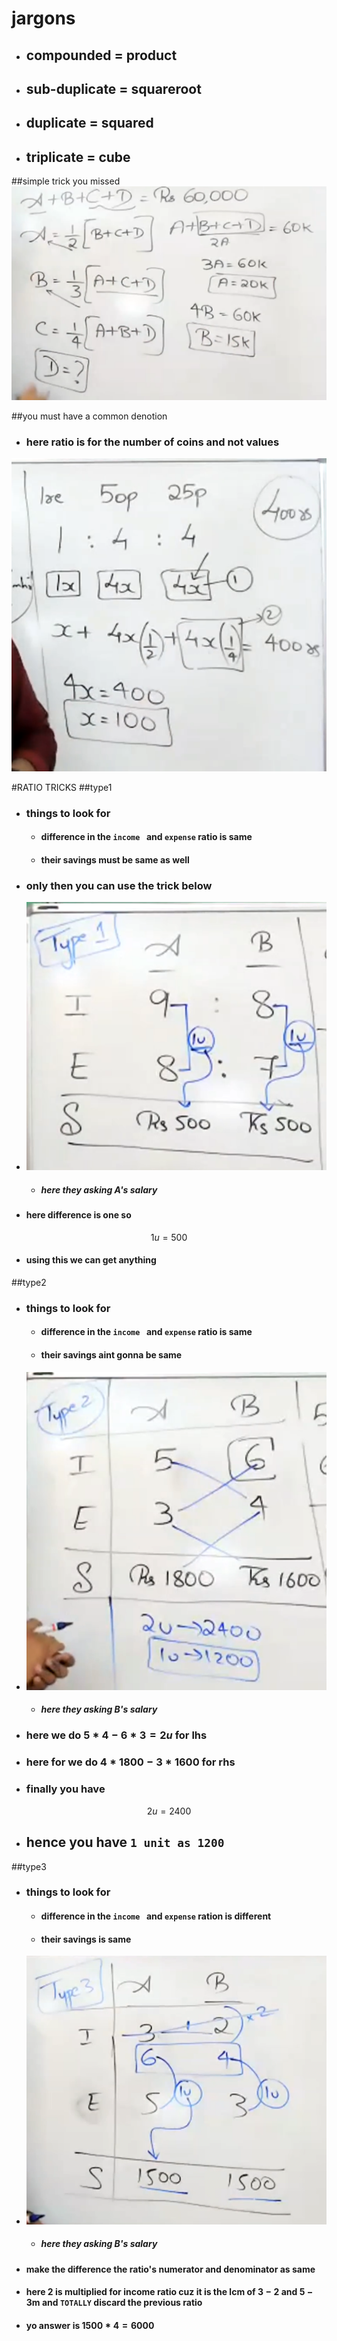 # jargons
- ## compounded = product
- ## sub-duplicate = squareroot
- ## duplicate = squared
- ## triplicate = cube
##simple trick you missed
![imageAlt](./pictures/ratio1.png)

##you must have a common denotion
- ### here ratio is for the number of coins and not values
![imageAlt](./pictures/ratio2.png)

#RATIO TRICKS
##type1
- ### things to look for
	- #### difference in the  `income ` and `expense` ratio is same
	- #### their savings must be same as well
- ### only then you can use the trick below
- ![imageAlt](./pictures/ratioTricks1.png)
	- ##### here they asking A's salary


- #### here difference is one so 
$$1u = 500$$
- #### using this we can get anything
##type2
- ### things to look for
	- #### difference in the  `income ` and `expense` ratio is same
	- #### their savings aint gonna be same
- ![imageAlt](./pictures/ratioTricks2.png)
	- ##### here they asking B's salary

 - ### here we do $5*4-6*3 = 2u$ for lhs
- ### here for we do $4*1800-3*1600$  for rhs
- ### finally you have 
$$2u=2400$$
- ## hence you have `1 unit as 1200`
##type3
- ### things to look for
	- #### difference in the  `income ` and `expense` ration is different
	- #### their savings is same

- ![imageAlt](./pictures/ratioTricks3.png)  
	- ##### here they asking B's salary
- #### make the difference the ratio's numerator and denominator as same 
- #### here 2 is multiplied for income ratio cuz it is the lcm of $3-2$ and $5-3$m and `TOTALLY` discard the previous ratio
- #### yo answer is $1500*4 = 6000$